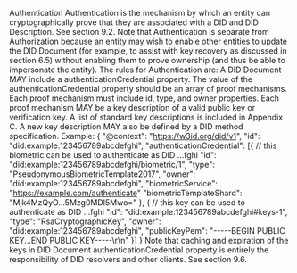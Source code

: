Authentication Authentication is the mechanism by which an entity can cryptographically prove that they are associated with a DID and DID Description. See section 9.2. Note that Authentication is separate from Authorization because an entity may wish to enable other entities to update the DID Document (for example, to assist with key recovery as discussed in section 6.5) without enabling them to prove ownership (and thus be able to impersonate the entity). The rules for Authentication are: A DID Document MAY include a authenticationCredential property. The value of the authenticationCredential property should be an array of proof mechanisms. Each proof mechanism must include id, type, and owner properties. Each proof mechanism MAY be a key description of a valid public key or verification key. A list of standard key descriptions is included in Appendix C. A new key description MAY also be defined by a DID method specification. Example: { "@context": "https://w3id.org/did/v1", "id": "did:example:123456789abcdefghi", "authenticationCredential": [{ // this biometric can be used to authenticate as DID ...fghi "id": "did:example:123456789abcdefghi/biometric/1", "type": "PseudonymousBiometricTemplate2017", "owner": "did:example:123456789abcdefghi", "biometricService": "https://example.com/authenticate" "biometricTemplateShard": "Mjk4MzQyO...5Mzg0MDI5Mwo=" }, { // this key can be used to authenticate as DID ...fghi "id": "did:example:123456789abcdefghi#keys-1", "type": "RsaCryptographicKey", "owner": "did:example:123456789abcdefghi", "publicKeyPem": "-----BEGIN PUBLIC KEY...END PUBLIC KEY-----\r\n" }] } Note that caching and expiration of the keys in DID Document authenticationCredential property is entirely the responsibility of DID resolvers and other clients. See section 9.6.
